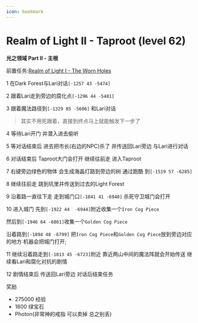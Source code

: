```yaml
---
icon: bookmark
---
```



# Realm of Light II - Taproot (level 62)

**光之领域 Part II - 主根**  

前置任务:[Realm of Light I -  The Worn Holes](/WynncraftCNguide/quests/lvl51-60/level%2054%20-%20Realm%20of%20Light%20I%20-%20The%20Worm%20Holes.html)

1 在Dark Forest与Lari对话`[-1257 43 -5474]`

2 跟着Lari走到旁边的腐化点`[-1296 44 -5481]`

3 跟着魔法路径到`[-1329 85 -5606]` 和Lari对话
>其实不用死跟着，直接到终点马上就能触发下一步了

4 等待Lari开门 并潜入进去偷听

5 等对话结束后 进去把市长(右边的NPC)杀了 并传送回Lari旁边 与Lari进行对话 

6 对话结束后 Taproot大门会打开 继续往前走 进入Taproot

7 右键旁边绿色的物体 会生成海晶灯路到旁边的树 通过跑酷 到`[-1519 57 -6285]`

8 继续往前走 跳到坑里并传送到过去的Light Forest

9 沿着路一直往下走 走到城门口`[-1841 41 -6940]` 杀死守卫城门会打开

10 进入城门 先到`[-1922 44  -6944]`附近收集一个`Iron Cog Piece`

然后到`[-1946 64 -6861]`收集一个`Golden Cog Piece`

沿着路到`[-1894 48 -6799]` 把`Iron Cog Piece`和`Golden Cog Piece`放到旁边对应的地方 机器会把城门打开;

11 继续沿着路走到`[-1813 45 -6723]`附近 靠近两山中间的魔法阵就会开始传送 继续看Lari和腐化对抗的剧情

12 剧情结束后 传送回Lari旁边 对话后结束任务

奖励
+ 275000 经验
+ 1600 绿宝石
+ Photon(非常神的戒指 可以卖掉 总之别丢)